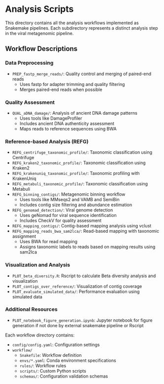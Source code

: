 # Analysis Scripts

This directory contains all the analysis workflows implemented as Snakemake pipelines. Each subdirectory represents a distinct analysis step in the viral metagenomic pipeline.

## Workflow Descriptions

### Data Preprocessing
- `PREP_fastp_merge_reads/`: Quality control and merging of paired-end reads
  - Uses fastp for adapter trimming and quality filtering
  - Merges paired-end reads when possible

### Quality Assessment
- `QUAL_aDNA_damage/`: Analysis of ancient DNA damage patterns
  - Uses tools like DamageProfiler
  - Includes ancient DNA authenticity assessment
  - Maps reads to reference sequences using BWA

### Reference-based Analysis (REFG)
- `REFG_centrifuge_taxonomic_profile/`: Taxonomic classification using Centrifuge
- `REFG_kraken2_taxonomic_profile/`: Taxonomic classification using Kraken2
- `REFG_krakenuniq_taxonomic_profile/`: Taxonomic profiling with KrakenUniq
- `REFG_metabuli_taxonomic_profile/`: Taxonomic classification using Metabuli
- `REFG_binning_contigs/`: Metagenomic binning workflow
  - Uses tools like MMseqs2 and VAMB and SemiBin
  - Includes contig size filtering and abundance estimation
- `REFG_genomad_detection/`: Viral genome detection
  - Uses geNomad for viral sequence identification
  - Includes CheckV for quality assessment
- `REFG_mapping_contigs/`: Contig-based mapping analysis using vclust
- `REFG_mapping_reads_bwa_sam2lca/`: Read-based mapping with taxonomic assignment 
  - Uses BWA for read mapping
  - Assigns taxonomic labels to reads based on mapping results using sam2lca

### Visualization and Analysis
- `PLOT_beta_diversity.R`: Rscript to calculate Beta diversity analysis and visualization
- `PLOT_contigs_over_reference/`: Visualization of contig coverage
- `PLOT_evaluate_simulated_data/`: Performance evaluation using simulated data

### Additional Resources
- `PLOT_notebook_figure_generation.ipynb`: Jupyter notebook for figure generation if not done by external snakemake pipeline or Rscript

Each workflow directory contains:
- `config/config.yaml`: Configuration settings
- `workflow/`
  - `Snakefile`: Workflow definition
  - `envs/*.yaml`: Conda environment specifications
  - `rules/`: Workflow rules
  - `scripts/`: Custom Python scripts
  - `schemas/`: Configuration validation schemas
